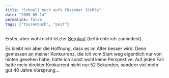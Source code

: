 ```yaml
---
title: "Schnell noch aufs Füssener Jöchle"
date: "2008-09-14"
permalink: false
tags: ["tourenbuch", "post"]
---
```


Erster, aber wohl nicht letzter [Berglauf](http://www.tannheimertal.at/hillclimb/) (befürchte ich zumindest).

Es bleibt mir aber die Hoffnung, dass es im Alter besser wird. Denn gemessen an meiner Konkurrenz, die ich vom Start weg eigentlich nur von hinten gesehen habe, hätte ich sonst wohl keine Perspektive. Auf jeden Fall hatte mein direkter Konkurrent nicht nur 52 Sekunden, sondern viel mehr gut 40 Jahre Vorsprung...
